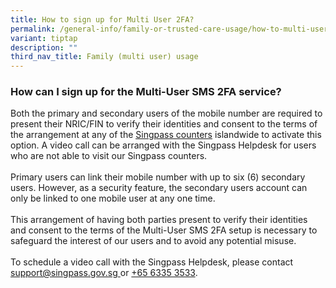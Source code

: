 ```yaml
---
title: How to sign up for Multi User 2FA?
permalink: /general-info/family-or-trusted-care-usage/how-to-multi-user-2fa/
variant: tiptap
description: ""
third_nav_title: Family (multi user) usage
---
```

<h3>How can I sign up for the Multi-User SMS 2FA service?</h3>
<p>Both the primary and secondary users of the mobile number are required
to present their NRIC/FIN to verify their identities and consent to the
terms of the arrangement at any of the <a href="http://go.gov.sg/singpass-counters" rel="noopener" target="_blank"><u>Singpass counters</u></a> islandwide
to activate this option. A video call can be arranged with the Singpass
Helpdesk for users who are not able to visit our Singpass counters.
<br>
<br>Primary users can link their mobile number with up to six (6) secondary
users. However, as a security feature, the secondary users account can
only be linked to one mobile user at any one time.
<br>
<br>This arrangement of having both parties present to verify their identities
and consent to the terms of the Multi-User SMS 2FA setup is necessary to
safeguard the interest of our users and to avoid any potential misuse.
<br>
<br>To schedule a video call with the Singpass Helpdesk, please contact
<a href="http://go.gov.sg/singpass-counters" rel="noopener noreferrer nofollow" target="_blank"><u>support@singpass.gov.sg</u> 
</a>or <a href="tel:+6563353533" rel="noopener noreferrer nofollow" target="_blank">+65 6335 3533</a>.</p>
